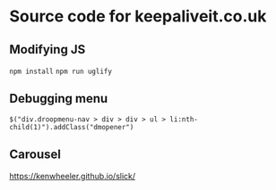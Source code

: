 # Source code for keepaliveit.co.uk

## Modifying JS
```npm install```
```npm run uglify```


## Debugging menu
``
$("div.droopmenu-nav > div > div > ul > li:nth-child(1)").addClass("dmopener")
``

## Carousel
https://kenwheeler.github.io/slick/

